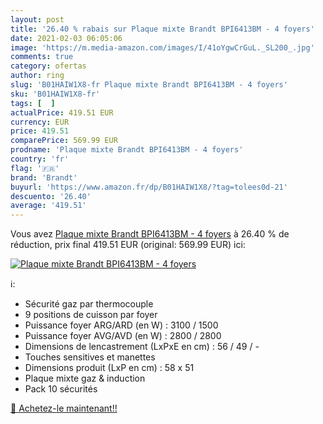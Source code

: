 ```yaml
---
layout: post
title: '26.40 % rabais sur Plaque mixte Brandt BPI6413BM - 4 foyers'
date: 2021-02-03 06:05:06
image: 'https://m.media-amazon.com/images/I/41oYgwCrGuL._SL200_.jpg'
comments: true
category: ofertas
author: ring
slug: 'B01HAIW1X8-fr Plaque mixte Brandt BPI6413BM - 4 foyers'
sku: 'B01HAIW1X8-fr'
tags: [  ]
actualPrice: 419.51 EUR
currency: EUR
price: 419.51
comparePrice: 569.99 EUR
prodname: 'Plaque mixte Brandt BPI6413BM - 4 foyers'
country: 'fr'
flag: '🇫🇷'
brand: 'Brandt'
buyurl: 'https://www.amazon.fr/dp/B01HAIW1X8/?tag=tolees0d-21'
descuento: '26.40'
average: '419.51'
---
```


Vous avez [Plaque mixte Brandt BPI6413BM - 4 foyers](https://www.amazon.fr/dp/B01HAIW1X8/?tag=tolees0d-21)  à  26.40 % de réduction, prix final  419.51 EUR (original: 569.99 EUR) ici:

[![Plaque mixte Brandt BPI6413BM - 4 foyers](https://m.media-amazon.com/images/I/41oYgwCrGuL._SL200_.jpg)](https://www.amazon.fr/dp/B01HAIW1X8/?tag=tolees0d-21)

ℹ️:

- Sécurité gaz par thermocouple
- 9 positions de cuisson par foyer
- Puissance foyer ARG/ARD (en W) : 3100 / 1500
- Puissance foyer AVG/AVD (en W) : 2800 / 2800
- Dimensions de lencastrement (LxPxE en cm) : 56 / 49 / -
- Touches sensitives et manettes
- Dimensions produit (LxP en cm) : 58 x 51
- Plaque mixte gaz & induction
- Pack 10 sécurités

[🛒 Achetez-le maintenant!!](https://www.amazon.fr/dp/B01HAIW1X8/?tag=tolees0d-21)
